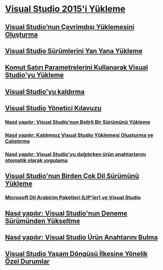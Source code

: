 # [Visual Studio 2015'i Yükleme](install-visual-studio-2015.md)
## [Visual Studio’nun Çevrimdışı Yüklemesini Oluşturma](create-an-offline-installation-of-visual-studio.md)
## [Visual Studio Sürümlerini Yan Yana Yükleme](install-visual-studio-versions-side-by-side.md)
## [Komut Satırı Parametrelerini Kullanarak Visual Studio'yu Yükleme](use-command-line-parameters-to-install-visual-studio.md)
## [Visual Studio'yu kaldırma](uninstall-visual-studio.md)
## [Visual Studio Yönetici Kılavuzu](visual-studio-administrator-guide.md)
### [Nasıl yapılır: Visual Studio’nun Belirli Bir Sürümünü Yükleme](how-to-install-a-specific-release-of-visual-studio.md)
### [Nasıl yapılır: Katılımsız Visual Studio Yüklemesi Oluşturma ve Çalıştırma](how-to-create-and-run-an-unattended-installation-of-visual-studio.md)
### [Nasıl yapılır: Visual Studio’yu dağıtırken ürün anahtarlarını otomatik olarak uygulama](how-to-automatically-apply-product-keys-when-deploying-visual-studio.md)
## [Visual Studio'nun Birden Çok Dil Sürümünü Yükleme](install-multiple-language-versions-of-visual-studio.md)
### [Microsoft Dil Arabirim Paketleri (LIP'ler) ve Visual Studio](microsoft-language-interface-packs-lips-and-visual-studio.md)
## [Nasıl yapılır: Visual Studio'nun Deneme Sürümünden Yükseltme](how-to-upgrade-from-a-trial-edition-of-visual-studio.md)
## [Nasıl yapılır: Visual Studio Ürün Anahtarını Bulma](how-to-locate-the-visual-studio-product-key.md)
## [Visual Studio Yaşam Döngüsü İlkesine Yönelik Özel Durumlar](visual-studio-lifecycle-policy-exceptions.md)
